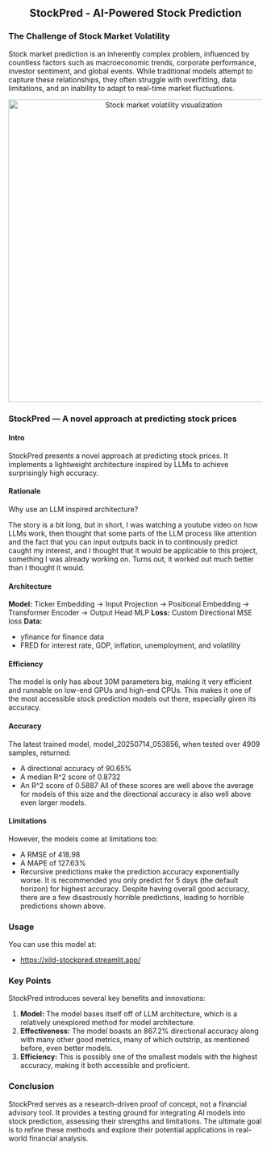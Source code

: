<center>

## StockPred - AI-Powered Stock Prediction

</center>

### The Challenge of Stock Market Volatility

Stock market prediction is an inherently complex problem, influenced by countless factors such as macroeconomic trends, corporate performance, investor sentiment, and global events. While traditional models attempt to capture these relationships, they often struggle with overfitting, data limitations, and an inability to adapt to real-time market fluctuations.

<center> 

<img src="static/imgs/market_volatility.png" alt="Stock market volatility visualization" width="600"> 

</center>

### StockPred — A novel approach at predicting stock prices

#### Intro
StockPred presents a novel approach at predicting stock prices. It implements a lightweight architecture inspired by LLMs to achieve surprisingly high accuracy.

#### Rationale
Why use an LLM inspired architecture?

The story is a bit long, but in short, I was watching a youtube video on how LLMs work, then thought that some parts of the LLM process like attention and the fact that you can input outputs back in to continously predict caught my interest, and I thought that it would be applicable to this project, something I was already working on. Turns out, it worked out much better than I thought it would.
#### Architecture
**Model:**
Ticker Embedding -> Input Projection -> Positional Embedding -> Transformer Encoder -> Output Head MLP
**Loss:**
Custom Directional MSE loss
**Data:**
- yfinance for finance data
- FRED for interest rate, GDP, inflation, unemployment, and volatility
#### Efficiency
The model is only has about 30M parameters big, making it very efficient and runnable on low-end GPUs and high-end CPUs. This makes it one of the most accessible stock prediction models out there, especially given its accuracy.
#### Accuracy
The latest trained model, model_20250714_053856, when tested over 4909 samples, returned:
- A directional accuracy of 90.65%
- A median R^2 score of 0.8732
- An R^2 score of 0.5887
All of these scores are well above the average for models of this size and the directional accuracy is also well above even larger models.
#### Limitations
However, the models come at limitations too:
- A RMSE of 418.98
- A MAPE of 127.63%
- Recursive predictions make the prediction accuracy exponentially worse. It is recommended you only predict for 5 days (the default horizon) for highest accuracy.
Despite having overall good accuracy, there are a few disastrously horrible predictions, leading to horrible predictions shown above. 
### Usage
You can use this model at:
- https://xild-stockpred.streamlit.app/

### Key Points
StockPred introduces several key benefits and innovations:

1. **Model:** The model bases itself off of LLM architecture, which is a relatively unexplored method for model architecture.
2. **Effectiveness:** The model boasts an 867.2% directional accuracy along with many other good metrics, many of which outstrip, as mentioned before, even better models.
3. **Efficiency:** This is possibly one of the smallest models with the highest accuracy, making it both accessible and proficient.

### Conclusion

StockPred serves as a research-driven proof of concept, not a financial advisory tool. It provides a testing ground for integrating AI models into stock prediction, assessing their strengths and limitations. The ultimate goal is to refine these methods and explore their potential applications in real-world financial analysis.
